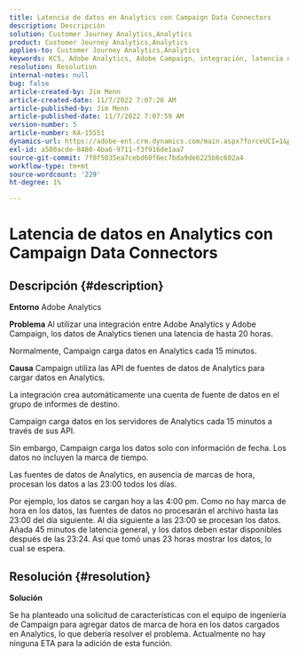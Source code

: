 ```yaml
---
title: Latencia de datos en Analytics con Campaign Data Connectors
description: Descripción
solution: Customer Journey Analytics,Analytics
product: Customer Journey Analytics,Analytics
applies-to: Customer Journey Analytics,Analytics
keywords: KCS, Adobe Analytics, Adobe Campaign, integración, latencia de datos, Campaign Data Connectors, marca de tiempo, marca de tiempo
resolution: Resolution
internal-notes: null
bug: false
article-created-by: Jim Menn
article-created-date: 11/7/2022 7:07:26 AM
article-published-by: Jim Menn
article-published-date: 11/7/2022 7:07:59 AM
version-number: 5
article-number: KA-15551
dynamics-url: https://adobe-ent.crm.dynamics.com/main.aspx?forceUCI=1&pagetype=entityrecord&etn=knowledgearticle&id=a15466d0-6a5e-ed11-9561-6045bd0065f9
exl-id: a500acde-8480-4ba6-9711-f3f916de1aa7
source-git-commit: 7f0f5035ea7cebd60f6ec7bda9de6225b6c602a4
workflow-type: tm+mt
source-wordcount: '229'
ht-degree: 1%

---
```


# Latencia de datos en Analytics con Campaign Data Connectors

## Descripción {#description}


<b>Entorno</b>
Adobe Analytics

<b>Problema</b>
Al utilizar una integración entre Adobe Analytics y Adobe Campaign, los datos de Analytics tienen una latencia de hasta 20 horas.

Normalmente, Campaign carga datos en Analytics cada 15 minutos.

<b>Causa</b>
Campaign utiliza las API de fuentes de datos de Analytics para cargar datos en Analytics.

La integración crea automáticamente una cuenta de fuente de datos en el grupo de informes de destino.

Campaign carga datos en los servidores de Analytics cada 15 minutos a través de sus API.

Sin embargo, Campaign carga los datos solo con información de fecha. Los datos no incluyen la marca de tiempo.

Las fuentes de datos de Analytics, en ausencia de marcas de hora, procesan los datos a las 23:00 todos los días.

Por ejemplo, los datos se cargan hoy a las 4:00 pm. Como no hay marca de hora en los datos, las fuentes de datos no procesarán el archivo hasta las 23:00 del día siguiente. Al día siguiente a las 23:00 se procesan los datos. Añada 45 minutos de latencia general, y los datos deben estar disponibles después de las 23:24. Así que tomó unas 23 horas mostrar los datos, lo cual se espera.


## Resolución {#resolution}


<b>Solución</b>

Se ha planteado una solicitud de características con el equipo de ingeniería de Campaign para agregar datos de marca de hora en los datos cargados en Analytics, lo que debería resolver el problema. Actualmente no hay ninguna ETA para la adición de esta función.
